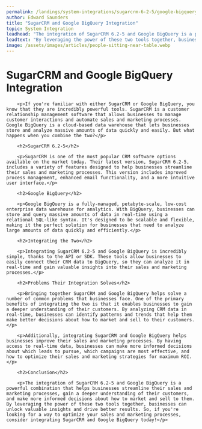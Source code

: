 ```yaml
---
permalink: /landings/system-integrations/sugarcrm-6-2-5/google-bigquery
author: Edward Saunders
title: "SugarCRM and Google BigQuery Integration"
topic: System Integration
leadhead: "The integration of SugarCRM 6.2-5 and Google BigQuery is a powerful combination that helps businesses streamline their sales and marketing processes, gain a deeper understanding of their customers, and make more informed decisions about how to market and sell to them"
leadtext: "By leveraging the power of these two tools together, businesses can unlock valuable insights and drive better results. So, if you're looking for a way to optimize your sales and marketing processes, consider integrating SugarCRM and Google BigQuery today!"
image: /assets/images/articles/people-sitting-near-table.webp
---
```

<div class="arttext">        <h1>SugarCRM and Google BigQuery Integration</h1>
        
        <p>If you're familiar with either SugarCRM or Google BigQuery, you know that they are incredibly powerful tools. SugarCRM is a customer relationship management software that allows businesses to manage customer interactions and automate sales and marketing processes. Google BigQuery is a cloud-based data warehouse that lets businesses store and analyze massive amounts of data quickly and easily. But what happens when you combine the two?</p>
        
        <h2>SugarCRM 6.2-5</h2>
        
        <p>SugarCRM is one of the most popular CRM software options available on the market today. Their latest version, SugarCRM 6.2-5, includes a variety of features designed to help businesses streamline their sales and marketing processes. This version includes improved process management, enhanced email functionality, and a more intuitive user interface.</p>
        
        <h2>Google BigQuery</h2>
        
        <p>Google BigQuery is a fully-managed, petabyte-scale, low-cost enterprise data warehouse for analytics. With BigQuery, businesses can store and query massive amounts of data in real-time using a relational SQL-like syntax. It's designed to be scalable and flexible, making it the perfect solution for businesses that need to analyze large amounts of data quickly and efficiently.</p>
        
        <h2>Integrating the Two</h2>
        
        <p>Integrating SugarCRM 6.2-5 and Google BigQuery is incredibly simple, thanks to the API or SDK. These tools allow businesses to easily connect their CRM data to BigQuery, so they can analyze it in real-time and gain valuable insights into their sales and marketing processes.</p>
        
        <h2>Problems Their Integration Solves</h2>
        
        <p>Bringing together SugarCRM and Google BigQuery helps solve a number of common problems that businesses face. One of the primary benefits of integrating the two is that it enables businesses to gain a deeper understanding of their customers. By analyzing CRM data in real-time, businesses can identify patterns and trends that help them make better decisions about how to market and sell to their customers.</p>
        
        <p>Additionally, integrating SugarCRM and Google BigQuery helps businesses improve their sales and marketing processes. By having access to real-time data, businesses can make more informed decisions about which leads to pursue, which campaigns are most effective, and how to optimize their sales and marketing strategies for maximum ROI.</p>
        
        <h2>Conclusion</h2>
        
        <p>The integration of SugarCRM 6.2-5 and Google BigQuery is a powerful combination that helps businesses streamline their sales and marketing processes, gain a deeper understanding of their customers, and make more informed decisions about how to market and sell to them. By leveraging the power of these two tools together, businesses can unlock valuable insights and drive better results. So, if you're looking for a way to optimize your sales and marketing processes, consider integrating SugarCRM and Google BigQuery today!</p>
</div>